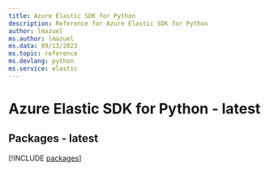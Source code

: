 ```yaml
---
title: Azure Elastic SDK for Python
description: Reference for Azure Elastic SDK for Python
author: lmazuel
ms.author: lmazuel
ms.data: 09/13/2023
ms.topic: reference
ms.devlang: python
ms.service: elastic
---
```

# Azure Elastic SDK for Python - latest
## Packages - latest
[!INCLUDE [packages](elastic-index.md)]